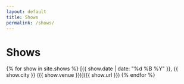 ```yaml
---
layout: default
title: Shows
permalink: /shows/
---
```

# Shows

{% for show in site.shows %}
[{{ show.date | date: "%d %B %Y" }}, {{ show.city }} ({{ show.venue }})]({{ show.url }})
{% endfor %}